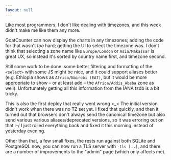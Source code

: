```yaml
---
layout: null
---
```


Like most programmers, I don't like dealing with timezones, and this week
didn't make me like them any more.

GoatCounter can now display the charts in any timezones; adding the code for
that wasn't *too* hard; getting the UI to select the timezone was. I don't think
that selecting a zone name like `Europe/London` or `Asia/Makassar` is great UX,
so instead it's sorted by country name first, and timezone second.

Still some work to be done: some better filtering and formatting of the
`<select>` with some JS might be nice, and it could support aliases better (e.g.
Ethiopia shows as `Africa/Nairobi (EAT)`, but it would be more appropriate to
show – or at least add – the `Africa/Addis_Ababa` zone as well). Unfortunately
getting all this information from the IANA tzdb is a bit tricky.

This is also the first deploy that really went wrong >_< The initial version
didn't work when there was no TZ set yet. I fixed that quickly, and then it
turned out that browsers don't always send the canonical timezone but also send
various various aliases/deprecated versions, so it was erroring out on that :-/
I just rolled everything back and fixed it this morning instead of yesterday
evening.

Other than that, a few small fixes, the rests run against both SQLite and
PostgreSQL now, you can now run a TLS server with `-tls [..]`, and there are a
number of improvements to the "admin" page (which only affects me).
